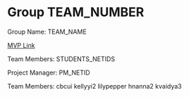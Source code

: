 # Group TEAM_NUMBER
Group Name: TEAM_NAME

[MVP Link](https://docs.google.com/document/d/1xFI9DDdO5HZAcu36Y6NL-RTDry5E3WHkfy-ZEWuqbXM/edit?usp=sharing)

Team Members: STUDENTS_NETIDS

Project Manager: PM_NETID

Team Members:
cbcui
kellyyi2
lilypepper
hnanna2
kvaidya3
